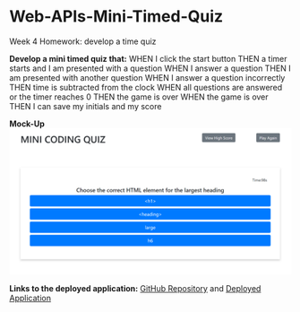 # Web-APIs-Mini-Timed-Quiz
Week 4 Homework: develop a time quiz

**Develop a mini timed quiz that:**
WHEN I click the start button
THEN a timer starts and I am presented with a question
WHEN I answer a question
THEN I am presented with another question
WHEN I answer a question incorrectly
THEN time is subtracted from the clock
WHEN all questions are answered or the timer reaches 0
THEN the game is over
WHEN the game is over
THEN I can save my initials and my score


**Mock-Up**
![timed quiz demo](./asset/screenshot.jpg)

**Links to the deployed application:**
[GitHub Repository](https://github.com/hanhle1989/Web-APIs-Mini-Timed-Quiz)
and [Deployed Application](https://hanhle1989.github.io/Web-APIs-Mini-Timed-Quiz/)